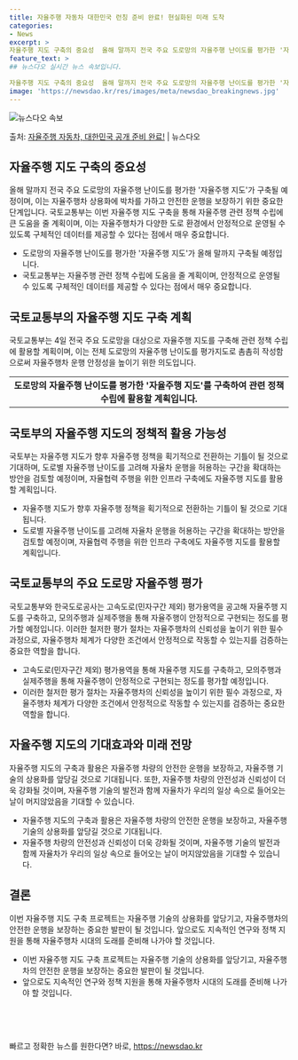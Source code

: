 ```yaml
---
title: 자율주행 자동차 대한민국 런칭 준비 완료! 현실화된 미래 도착
categories:
- News
excerpt: >
자율주행 지도 구축의 중요성  올해 말까지 전국 주요 도로망의 자율주행 난이도를 평가한 '자율주행 지도'가 …
feature_text: >
## 뉴스다오 실시간 뉴스 속보입니다.

자율주행 지도 구축의 중요성  올해 말까지 전국 주요 도로망의 자율주행 난이도를 평가한 '자율주행 지도'가 …
image: 'https://newsdao.kr/res/images/meta/newsdao_breakingnews.jpg'
---
```


![뉴스다오 속보](https://newsdao.kr/res/images/meta/newsdao_breakingnews.jpg)

<p>출처: <a href="https://newsdao.kr/4592" rel="dofollow">자율주행 자동차, 대한민국 공개 준비 완료!</a> | 뉴스다오</p>

<h2 data-ke-size="size26">자율주행 지도 구축의 중요성</h2>
<p data-ke-size="size16">올해 말까지 전국 주요 도로망의 자율주행 난이도를 평가한 '자율주행 지도'가 구축될 예정이며, 이는 자율주행차 상용화에 박차를 가하고 안전한 운행을 보장하기 위한 중요한 단계입니다. 국토교통부는 이번 자율주행 지도 구축을 통해 자율주행 관련 정책 수립에 큰 도움을 줄 계획이며, 이는 자율주행차가 다양한 도로 환경에서 안정적으로 운영될 수 있도록 구체적인 데이터를 제공할 수 있다는 점에서 매우 중요합니다.</p>
<ul>
  <li>도로망의 자율주행 난이도를 평가한 '자율주행 지도'가 올해 말까지 구축될 예정입니다.</li>
  <li>국토교통부는 자율주행 관련 정책 수립에 도움을 줄 계획이며, 안정적으로 운영될 수 있도록 구체적인 데이터를 제공할 수 있다는 점에서 매우 중요합니다.</li>
</ul>

<h2 data-ke-size="size26">국토교통부의 자율주행 지도 구축 계획</h2>
<p data-ke-size="size16">국토교통부는 4일 전국 주요 도로망을 대상으로 자율주행 지도를 구축해 관련 정책 수립에 활용할 계획이며, 이는 전체 도로망의 자율주행 난이도를 평가지도로 촘촘히 작성함으로써 자율주행차 운행 안정성을 높이기 위한 의도입니다.</p>
<table>
  <tr>
    <td style="text-align: center; height: 17px;"><b>도로망의 자율주행 난이도를 평가한 '자율주행 지도'를 구축하여 관련 정책 수립에 활용할 계획입니다.</b></td>
  </tr>
</table>

<h2 data-ke-size="size26">국토부의 자율주행 지도의 정책적 활용 가능성</h2>
<p data-ke-size="size16">국토부는 자율주행 지도가 향후 자율주행 정책을 획기적으로 전환하는 기틀이 될 것으로 기대하며, 도로별 자율주행 난이도를 고려해 자율차 운행을 허용하는 구간을 확대하는 방안을 검토할 예정이며, 자율협력 주행을 위한 인프라 구축에도 자율주행 지도를 활용할 계획입니다.</p>
<ul>
  <li>자율주행 지도가 향후 자율주행 정책을 획기적으로 전환하는 기틀이 될 것으로 기대됩니다.</li>
  <li>도로별 자율주행 난이도를 고려해 자율차 운행을 허용하는 구간을 확대하는 방안을 검토할 예정이며, 자율협력 주행을 위한 인프라 구축에도 자율주행 지도를 활용할 계획입니다.</li>
</ul>

<h2 data-ke-size="size26">국토교통부의 주요 도로망 자율주행 평가</h2>
<p data-ke-size="size16">국토교통부와 한국도로공사는 고속도로(민자구간 제외) 평가용역을 공고해 자율주행 지도를 구축하고, 모의주행과 실제주행을 통해 자율주행이 안정적으로 구현되는 정도를 평가할 예정입니다. 이러한 철저한 평가 절차는 자율주행차의 신뢰성을 높이기 위한 필수 과정으로, 자율주행차 체계가 다양한 조건에서 안정적으로 작동할 수 있는지를 검증하는 중요한 역할을 합니다.</p>
<ul>
  <li>고속도로(민자구간 제외) 평가용역을 통해 자율주행 지도를 구축하고, 모의주행과 실제주행을 통해 자율주행이 안정적으로 구현되는 정도를 평가할 예정입니다.</li>
  <li>이러한 철저한 평가 절차는 자율주행차의 신뢰성을 높이기 위한 필수 과정으로, 자율주행차 체계가 다양한 조건에서 안정적으로 작동할 수 있는지를 검증하는 중요한 역할을 합니다.</li>
</ul>

<h2 data-ke-size="size26">자율주행 지도의 기대효과와 미래 전망</h2>
<p data-ke-size="size16">자율주행 지도의 구축과 활용은 자율주행 차량의 안전한 운행을 보장하고, 자율주행 기술의 상용화를 앞당길 것으로 기대됩니다. 또한, 자율주행 차량의 안전성과 신뢰성이 더욱 강화될 것이며, 자율주행 기술의 발전과 함께 자율차가 우리의 일상 속으로 들어오는 날이 머지않았음을 기대할 수 있습니다.</p>
<ul>
  <li>자율주행 지도의 구축과 활용은 자율주행 차량의 안전한 운행을 보장하고, 자율주행 기술의 상용화를 앞당길 것으로 기대됩니다.</li>
  <li>자율주행 차량의 안전성과 신뢰성이 더욱 강화될 것이며, 자율주행 기술의 발전과 함께 자율차가 우리의 일상 속으로 들어오는 날이 머지않았음을 기대할 수 있습니다.</li>
</ul>

<h2 data-ke-size="size26">결론</h2>
<p data-ke-size="size16">이번 자율주행 지도 구축 프로젝트는 자율주행 기술의 상용화를 앞당기고, 자율주행차의 안전한 운행을 보장하는 중요한 발판이 될 것입니다. 앞으로도 지속적인 연구와 정책 지원을 통해 자율주행차 시대의 도래를 준비해 나가야 할 것입니다.</p>
<ul>
  <li>이번 자율주행 지도 구축 프로젝트는 자율주행 기술의 상용화를 앞당기고, 자율주행차의 안전한 운행을 보장하는 중요한 발판이 될 것입니다.</li>
  <li>앞으로도 지속적인 연구와 정책 지원을 통해 자율주행차 시대의 도래를 준비해 나가야 할 것입니다.</li>
</ul>

<p data-ke-size="size16">&nbsp;</p>
<p data-ke-size="size16">&nbsp;</p> 

빠르고 정확한 뉴스를 원한다면? 바로, <a href="https://newsdao.kr" rel="dofollow">https://newsdao.kr</a>


    
